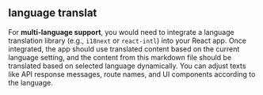 ## language translat


For **multi-language support**, you would need to integrate a language translation library (e.g., `i18next` or `react-intl`) into your React app. Once integrated, the app should use translated content based on the current language setting, and the content from this markdown file should be translated based on selected language dynamically. You can adjust texts like API response messages, route names, and UI components according to the language.

<html>

<head>

<body>

<title>

<meta>

<link>

<style>

<script>

<div>

<span>

<header>

<footer>

<section>

<article>

<nav>

<aside>

<main>

<h1>, <h2>, <h3>, <h4>, <h5>, <h6>

<p>

<a>

<ul>, <ol>, <li>

<table>

<thead>, <tbody>, <tfoot>

<tr>, <td>, <th>

<form>

<input>

<button>

<select>

<option>

<textarea>

<label>

<img>

<audio>

<video>

<iframe>

<canvas>

<svg>

<strong>

<em>

<mark>

<small>

<del>

<ins>

<code>

<pre>

<blockquote>

<q>

<cite>

<time>

<progress>

<meter>

<fieldset>

<legend>

<details>

<summary>

<br>

<hr>

<b>

<i>

<u>

<sub>

<sup>

<abbr>

<address>

<col>

<colgroup>

<optgroup>

<tfoot>

<bdi>

<bdo>

<datalist>

<template>

<wbr>

<ruby>

<rt>

<rp>

<data>

<output>

<progress>

<kbd>

<var>

<samp>

<keygen>

<track>

React-Specific Tags/Components:

<React.Fragment> (Equivalent to <> </>)

<Suspense>

<ErrorBoundary>

<Provider>

<Route>

<Switch>

<Link>

<NavLink>

<Redirect>

<StrictMode>

<Portal>

<Suspense fallback={<div>Loading...</div>}>

<Context.Provider>

<Context.Consumer>

<memo>

<forwardRef>

I need Language translated in all above Tags that i am using in my whole project

Example of language translated like this
// en.json (English)
{
  "welcome_message": "Welcome to our application",
  "login_button": "Login",
  "home_page": "Home",
  "error_not_found": "Page not found"
}

// fr.json (French)
{
  "welcome_message": "Bienvenue dans notre application",
  "login_button": "Se connecter",
  "home_page": "Accueil",
  "error_not_found": "Page non trouvée"
}





# Fusion Starter

A production-ready full-stack React application template with integrated Express server, featuring React Router 6 SPA mode, TypeScript, Vitest, Zod and modern tooling.

While the starter comes with a express server, only create endpoint when strictly neccesary, for example to encapsulate logic that must leave in the server, such as private keys handling, or certain DB operations, db...

## Tech Stack

- **PNPM**: Prefer pnpm
- **Frontend**: React 18 + React Router 6 (spa) + TypeScript + Vite + TailwindCSS 3
- **Backend**: Express server integrated with Vite dev server
- **Testing**: Vitest
- **UI**: Radix UI + TailwindCSS 3 + Lucide React icons

## Project Structure

```
client/                   # React SPA frontend
├── pages/                # Route components (Index.tsx = home)
├── components/ui/        # Pre-built UI component library
├── App.tsx                # App entry point and with SPA routing setup
└── global.css            # TailwindCSS 3 theming and global styles

server/                   # Express API backend
├── index.ts              # Main server setup (express config + routes)
└── routes/               # API handlers

shared/                   # Types used by both client & server
└── api.ts                # Example of how to share api interfaces
```

## Key Features

## SPA Routing System

The routing system is powered by React Router 6:

- `client/pages/Index.tsx` represents the home page.
- Routes are defined in `client/App.tsx` using the `react-router-dom` import
- Route files are located in the `client/pages/` directory

For example, routes can be defined with:

```typescript
import { BrowserRouter, Routes, Route } from "react-router-dom";

<Routes>
  <Route path="/" element={<Index />} />
  {/* ADD ALL CUSTOM ROUTES ABOVE THE CATCH-ALL "*" ROUTE */}
  <Route path="*" element={<NotFound />} />
</Routes>;
```

### Styling System

- **Primary**: TailwindCSS 3 utility classes
- **Theme and design tokens**: Configure in `client/global.css` 
- **UI components**: Pre-built library in `client/components/ui/`
- **Utility**: `cn()` function combines `clsx` + `tailwind-merge` for conditional classes

```typescript
// cn utility usage
className={cn(
  "base-classes",
  { "conditional-class": condition },
  props.className  // User overrides
)}
```

### Express Server Integration

- **Development**: Single port (8080) for both frontend/backend
- **Hot reload**: Both client and server code
- **API endpoints**: Prefixed with `/api/`

#### Example API Routes
- `GET /api/ping` - Simple ping api
- `GET /api/demo` - Demo endpoint  

### Shared Types
Import consistent types in both client and server:
```typescript
import { DemoResponse } from '@shared/api';
```

Path aliases:
- `@shared/*` - Shared folder
- `@/*` - Client folder

## Development Commands

```bash
pnpm dev        # Start dev server (client + server)
pnpm build      # Production build
pnpm start      # Start production server
pnpm typecheck  # TypeScript validation
pnpm test          # Run Vitest tests
```

## Adding Features

### Add new colors to the theme

Open `client/global.css` and `tailwind.config.ts` and add new tailwind colors.

### New API Route
1. **Optional**: Create a shared interface in `shared/api.ts`:
```typescript
export interface MyRouteResponse {
  message: string;
  // Add other response properties here
}
```

2. Create a new route handler in `server/routes/my-route.ts`:
```typescript
import { RequestHandler } from "express";
import { MyRouteResponse } from "@shared/api"; // Optional: for type safety

export const handleMyRoute: RequestHandler = (req, res) => {
  const response: MyRouteResponse = {
    message: 'Hello from my endpoint!'
  };
  res.json(response);
};
```

3. Register the route in `server/index.ts`:
```typescript
import { handleMyRoute } from "./routes/my-route";

// Add to the createServer function:
app.get("/api/my-endpoint", handleMyRoute);
```

4. Use in React components with type safety:
```typescript
import { MyRouteResponse } from '@shared/api'; // Optional: for type safety

const response = await fetch('/api/my-endpoint');
const data: MyRouteResponse = await response.json();
```

### New Page Route
1. Create component in `client/pages/MyPage.tsx`
2. Add route in `client/App.tsx`:
```typescript
<Route path="/my-page" element={<MyPage />} />
```

## Production Deployment

- **Standard**: `pnpm build`
- **Binary**: Self-contained executables (Linux, macOS, Windows)
- **Cloud Deployment**: Use either Netlify or Vercel via their MCP integrations for easy deployment. Both providers work well with this starter template.

## Architecture Notes

- Single-port development with Vite + Express integration
- TypeScript throughout (client, server, shared)
- Full hot reload for rapid development
- Production-ready with multiple deployment options
- Comprehensive UI component library included
- Type-safe API communication via shared interfaces

